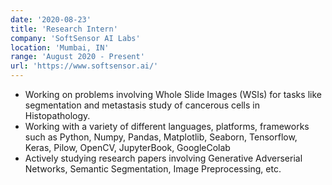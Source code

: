 ```yaml
---
date: '2020-08-23'
title: 'Research Intern'
company: 'SoftSensor AI Labs'
location: 'Mumbai, IN'
range: 'August 2020 - Present'
url: 'https://www.softsensor.ai/'
---
```


- Working on problems involving Whole Slide Images (WSIs) for tasks like segmentation and metastasis study of cancerous cells in Histopathology.
- Working with a variety of different languages, platforms, frameworks such as Python, Numpy, Pandas, Matplotlib, Seaborn, Tensorflow, Keras, Pilow, OpenCV, JupyterBook, GoogleColab
- Actively studying research papers involving Generative Adverserial Networks, Semantic Segmentation, Image Preprocessing, etc.
